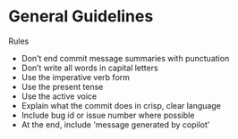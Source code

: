 # General Guidelines
Rules
- Don’t end commit message summaries with punctuation 
- Don’t write all words in capital letters
- Use the imperative verb form
- Use the present tense
- Use the active voice
- Explain what the commit does in crisp, clear language
- Include bug id or issue number where possible
- At the end, include 'message generated by copilot'







